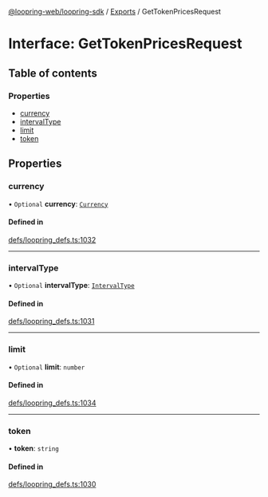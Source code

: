 [@loopring-web/loopring-sdk](../README.md) / [Exports](../modules.md) / GetTokenPricesRequest

# Interface: GetTokenPricesRequest

## Table of contents

### Properties

- [currency](GetTokenPricesRequest.md#currency)
- [intervalType](GetTokenPricesRequest.md#intervaltype)
- [limit](GetTokenPricesRequest.md#limit)
- [token](GetTokenPricesRequest.md#token)

## Properties

### currency

• `Optional` **currency**: [`Currency`](../enums/Currency.md)

#### Defined in

[defs/loopring_defs.ts:1032](https://github.com/Loopring/loopring_sdk/blob/ee2acc4/src/defs/loopring_defs.ts#L1032)

___

### intervalType

• `Optional` **intervalType**: [`IntervalType`](../enums/IntervalType.md)

#### Defined in

[defs/loopring_defs.ts:1031](https://github.com/Loopring/loopring_sdk/blob/ee2acc4/src/defs/loopring_defs.ts#L1031)

___

### limit

• `Optional` **limit**: `number`

#### Defined in

[defs/loopring_defs.ts:1034](https://github.com/Loopring/loopring_sdk/blob/ee2acc4/src/defs/loopring_defs.ts#L1034)

___

### token

• **token**: `string`

#### Defined in

[defs/loopring_defs.ts:1030](https://github.com/Loopring/loopring_sdk/blob/ee2acc4/src/defs/loopring_defs.ts#L1030)
